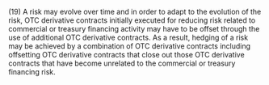 (19) A risk may evolve over time and in order to adapt to the evolution of the risk, OTC derivative contracts initially executed for reducing risk related to commercial or treasury financing activity may have to be offset through the use of additional OTC derivative contracts. As a result, hedging of a risk may be achieved by a combination of OTC derivative contracts including offsetting OTC derivative contracts that close out those OTC derivative contracts that have become unrelated to the commercial or treasury financing risk.